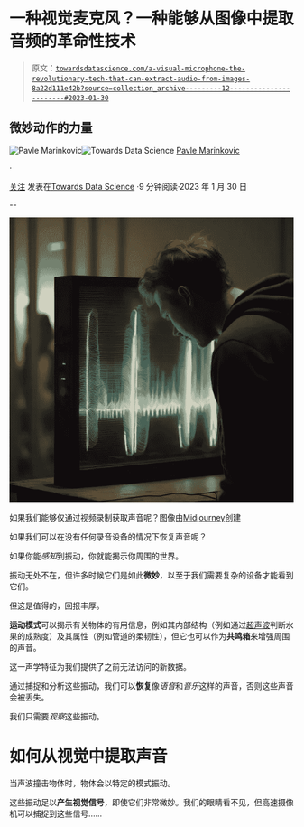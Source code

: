 # 一种视觉麦克风？一种能够从图像中提取音频的革命性技术

> 原文：[`towardsdatascience.com/a-visual-microphone-the-revolutionary-tech-that-can-extract-audio-from-images-8a22d111e42b?source=collection_archive---------12-----------------------#2023-01-30`](https://towardsdatascience.com/a-visual-microphone-the-revolutionary-tech-that-can-extract-audio-from-images-8a22d111e42b?source=collection_archive---------12-----------------------#2023-01-30)

## 微妙动作的力量

[](https://pmarinko.medium.com/?source=post_page-----8a22d111e42b--------------------------------)![Pavle Marinkovic](https://pmarinko.medium.com/?source=post_page-----8a22d111e42b--------------------------------)[](https://towardsdatascience.com/?source=post_page-----8a22d111e42b--------------------------------)![Towards Data Science](https://towardsdatascience.com/?source=post_page-----8a22d111e42b--------------------------------) [Pavle Marinkovic](https://pmarinko.medium.com/?source=post_page-----8a22d111e42b--------------------------------)

·

[关注](https://medium.com/m/signin?actionUrl=https%3A%2F%2Fmedium.com%2F_%2Fsubscribe%2Fuser%2Fe253e1c83d01&operation=register&redirect=https%3A%2F%2Ftowardsdatascience.com%2Fa-visual-microphone-the-revolutionary-tech-that-can-extract-audio-from-images-8a22d111e42b&user=Pavle+Marinkovic&userId=e253e1c83d01&source=post_page-e253e1c83d01----8a22d111e42b---------------------post_header-----------) 发表在[Towards Data Science](https://towardsdatascience.com/?source=post_page-----8a22d111e42b--------------------------------) ·9 分钟阅读·2023 年 1 月 30 日[](https://medium.com/m/signin?actionUrl=https%3A%2F%2Fmedium.com%2F_%2Fvote%2Ftowards-data-science%2F8a22d111e42b&operation=register&redirect=https%3A%2F%2Ftowardsdatascience.com%2Fa-visual-microphone-the-revolutionary-tech-that-can-extract-audio-from-images-8a22d111e42b&user=Pavle+Marinkovic&userId=e253e1c83d01&source=-----8a22d111e42b---------------------clap_footer-----------)

--

[](https://medium.com/m/signin?actionUrl=https%3A%2F%2Fmedium.com%2F_%2Fbookmark%2Fp%2F8a22d111e42b&operation=register&redirect=https%3A%2F%2Ftowardsdatascience.com%2Fa-visual-microphone-the-revolutionary-tech-that-can-extract-audio-from-images-8a22d111e42b&source=-----8a22d111e42b---------------------bookmark_footer-----------)![](img/3b01b113bf1aeaa912c3f2734aa47244.png)

如果我们能够仅通过视频录制获取声音呢？图像由[Midjourney](https://midjourney.com/)创建

如果我们可以在没有任何录音设备的情况下恢复声音呢？

如果你能*感知*到振动，你就能揭示你周围的世界。

振动无处不在，但许多时候它们是如此**微妙**，以至于我们需要复杂的设备才能看到它们。

但这是值得的，回报丰厚。

**运动模式**可以揭示有关物体的有用信息，例如其内部结构（例如通过[超声波](https://medium.com/p/c4338b32a9e9)判断水果的成熟度）及其属性（例如管道的柔韧性），但它也可以作为**共鸣箱**来增强周围的声音。

这一声学特征为我们提供了之前无法访问的新数据。

通过捕捉和分析这些振动，我们可以**恢复**像*语音*和*音乐*这样的声音，否则这些声音会被丢失。

我们只需要*观察*这些振动。

# 如何从视觉中提取声音

当声波撞击物体时，物体会以特定的模式振动。

这些振动足以**产生视觉信号**，即使它们非常微妙。我们的眼睛看不见，但高速摄像机可以捕捉到这些信号……
